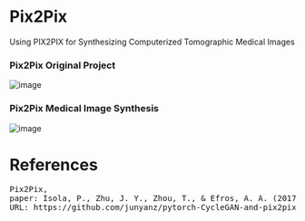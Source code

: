 # Pix2Pix
Using PIX2PIX for Synthesizing Computerized Tomographic Medical Images

### Pix2Pix Original Project
![image](https://github.com/user-attachments/assets/bba1adca-9488-4536-aeae-a3df36b99513)

### Pix2Pix Medical Image Synthesis
![image](https://github.com/user-attachments/assets/bfffa916-99a9-4a86-a81f-d28a24e41bf0)

# References
<pre>
Pix2Pix, 
paper: Isola, P., Zhu, J. Y., Zhou, T., & Efros, A. A. (2017). Image-to-image translation with conditional adversarial networks. In Proceedings of the IEEE conference on computer vision and pattern recognition (pp. 1125-1134).
URL: https://github.com/junyanz/pytorch-CycleGAN-and-pix2pix.git
</pre>

